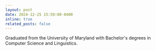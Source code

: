 ```yaml
---
layout: post
date: 2024-12-25 15:59:00-0400
inline: true
related_posts: false
---
```


Graduated from the University of Maryland with Bachelor's degrees in Computer Science and Linguistics.
